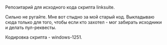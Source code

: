 Репозитарий для исходного кода скрипта linksuite.

Сильно не ругайте. Мне вот стыдно за мой старый код. Выкладываю сюда только для того, чтобы если кто захотел - мог забирать исходники и делать пул-реквесты.

Кодировка скрипта - windows-1251.

